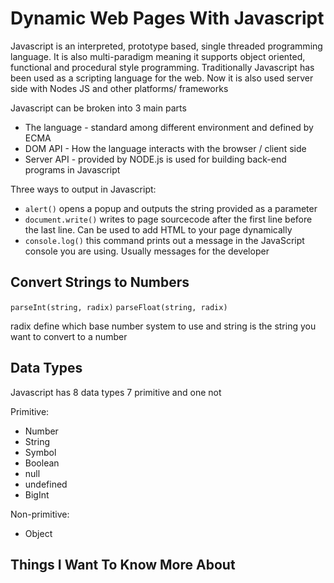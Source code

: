 # Dynamic Web Pages With Javascript

Javascript is an interpreted, prototype based, single threaded programming language. It is also multi-paradigm meaning it supports object oriented, functional and procedural style programming. Traditionally Javascript has been used as a scripting language for the web. Now it is also used server side with Nodes JS and other platforms/ frameworks

Javascript can be broken into 3 main parts

* The language - standard among different environment and defined by ECMA
* DOM API - How the language interacts with the browser / client side
* Server API - provided by NODE.js is used for building back-end programs in Javascript

Three ways to output in Javascript:

* `alert()` opens a popup and outputs the string provided as a parameter
* `document.write()` writes to page sourcecode after the first line before the last line. Can be used to add HTML to your page dynamically
* `console.log()` this command prints out a message in the JavaScript console you are using. Usually messages for the developer

## Convert Strings to Numbers

`parseInt(string, radix)`
`parseFloat(string, radix)`

radix define which base number system to use and string is the string you want to convert to a number

## Data Types

Javascript has 8 data types 7 primitive and one not

Primitive:

* Number
* String
* Symbol
* Boolean
* null
* undefined
* BigInt

Non-primitive: 

* Object


## Things I Want To Know More About
